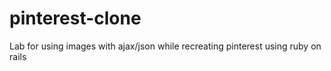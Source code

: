 # pinterest-clone
Lab for using images with ajax/json while recreating pinterest using ruby on rails
